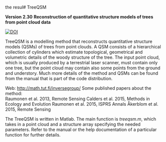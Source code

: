 the resul# TreeQSM

**Version 2.30**
**Reconstruction of quantitative structure models of trees from point cloud data**

[![DOI](https://zenodo.org/badge/DOI/10.5281/zenodo.844626.svg)](https://doi.org/10.5281/zenodo.844626)

TreeQSM is a modelling method that reconstructs quantitative structure models (QSMs) of trees from point clouds. A QSM consists of a hierarchical collection of cylinders which estimate topological, geometrical and volumetric details of the woody structure of the tree. The input point cloud, which is usually produced by a terrestrial laser scanner, must contain only one tree, but the point cloud may contain also some points from the ground and understory. Much more details of the method and QSMs can be found from the manual that is part of the code distribution.

Web: http://math.tut.fi/inversegroup/
Some published papers about the method: 	
Raumonen et al. 2013, Remote Sensing
Calders et al. 2015, Methods in Ecology and Evolution
Raumonen et al. 2015, ISPRS Annals
Åkerblom et al. 2015, Remote Sensing

The TreeQSM is written in Matlab.
The main function is _treeqsm.m_, which takes in a point cloud and a structure array specifying the needed parameters. Refer to the manual or the help documentation of a particular function for further details.